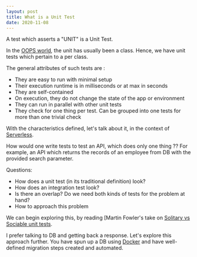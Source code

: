 ```yaml
---
layout: post
title: What is a Unit Test
date: 2020-11-08
---
```


A test which asserts a "UNIT" is a Unit Test.

In the [OOPS world](https://en.wikipedia.org/wiki/Object-oriented_programming), the unit has usually been a class. Hence, we have unit tests which pertain to a per class.

The general attributes of such tests are :

- They are easy to run with minimal setup
- Their execution runtime is in milliseconds or at max in seconds
- They are self-contained
- On execution, they do not change the state of the app or environment
- They can run in parallel with other unit tests
- They check for one thing per test. Can be grouped into one tests for more than one trivial check

With the characteristics defined, let's talk about it, in the context of 
[Serverless](https://en.wikipedia.org/wiki/Serverless_computing).

How would one write tests to test an API, which does only one thing ?? For example, an API which returns the records of an employee from DB with the provided search parameter.

Questions:
 - How does a unit test (in its traditional definition) look?
 - How does an integration test look?
 - Is there an overlap? Do we need both kinds of tests for the problem at hand?
 - How to approach this problem

We can begin exploring this, by reading [Martin Fowler's take on [Solitary vs Sociable unit tests](https://www.martinfowler.com/bliki/UnitTest.html). 
 
 I prefer talking to DB and getting back a response. Let's explore this approach further. You have spun up a DB using [Docker](https://www.docker.com/) and have well-defined migration steps created and automated.
